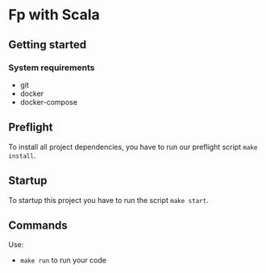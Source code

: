 # Fp with Scala

## Getting started

### System requirements

- git
- docker
- docker-compose

## Preflight

To install all project dependencies, you have to run our preflight script `make install`.

## Startup

To startup this project you have to run the script `make start`.

## Commands

Use:

- `make run` to run your code
